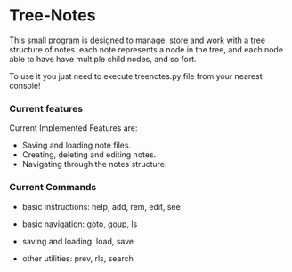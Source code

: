 # Tree-Notes

This small program is designed to manage, 
store and work with a tree structure of notes.
each note represents a node in the tree, and 
each node able to have have multiple child nodes, 
and so fort.

To use it you just need to execute treenotes.py file from your nearest console!

### Current features

Current Implemented Features are:

- Saving and loading note files.
- Creating, deleting and editing notes.
- Navigating through the notes structure.


### Current Commands

- basic instructions: help, add, rem, edit, see

- basic navigation: goto, goup, ls

- saving and loading: load, save

- other utilities: prev, rls, search
